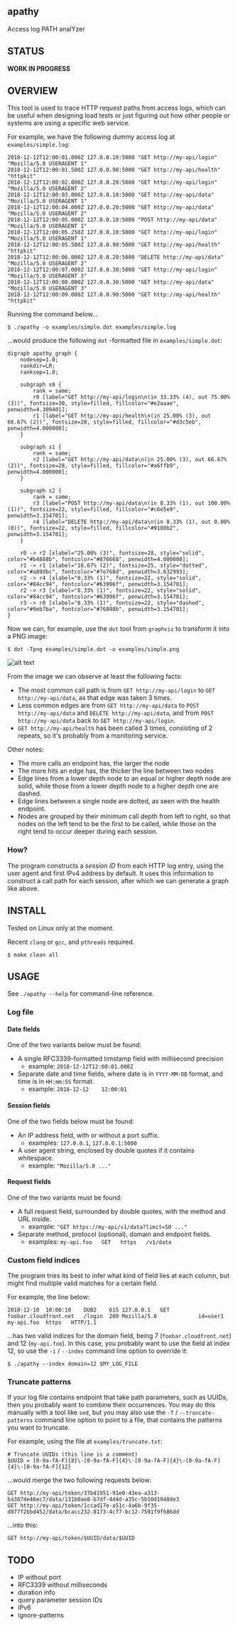 apathy
------

Access log PATH analYzer

STATUS
------

**WORK IN PROGRESS**

OVERVIEW
--------

This tool is used to trace HTTP request paths from access logs,
which can be useful when designing load tests or just figuring out
how other people or systems are using a specific web service.

For example, we have the following dummy access log at `examples/simple.log`:

    2018-12-12T12:00:01.000Z 127.0.0.10:5000 "GET http://my-api/login" "Mozilla/5.0 USERAGENT 1"
    2018-12-12T12:00:01.500Z 127.0.0.90:5000 "GET http://my-api/health" "httpkit"
    2018-12-12T12:00:02.000Z 127.0.0.20:5000 "GET http://my-api/login" "Mozilla/5.0 USERAGENT 2"
    2018-12-12T12:00:03.000Z 127.0.0.10:5000 "GET http://my-api/data" "Mozilla/5.0 USERAGENT 1"
    2018-12-12T12:00:04.000Z 127.0.0.20:5000 "GET http://my-api/data" "Mozilla/5.0 USERAGENT 2"
    2018-12-12T12:00:05.000Z 127.0.0.10:5000 "POST http://my-api/data" "Mozilla/5.0 USERAGENT 1"
    2018-12-12T12:00:05.250Z 127.0.0.10:5000 "GET http://my-api/login" "Mozilla/5.0 USERAGENT 1"
    2018-12-12T12:00:05.500Z 127.0.0.90:5000 "GET http://my-api/health" "httpkit"
    2018-12-12T12:00:06.000Z 127.0.0.20:5000 "DELETE http://my-api/data" "Mozilla/5.0 USERAGENT 2"
    2018-12-12T12:00:07.000Z 127.0.0.30:5000 "GET http://my-api/login" "Mozilla/5.0 USERAGENT 3"
    2018-12-12T12:00:08.000Z 127.0.0.30:5000 "GET http://my-api/data" "Mozilla/5.0 USERAGENT 3"
    2018-12-12T12:00:09.000Z 127.0.0.90:5000 "GET http://my-api/health" "httpkit"

Running the command below...

    $ ./apathy -o examples/simple.dot examples/simple.log

...would produce the following `dot` -formatted file in `examples/simple.dot`:

    digraph apathy_graph {
        nodesep=1.0;
        rankdir=LR;
        ranksep=1.0;
    
        subgraph s0 {
            rank = same;
            r0 [label="GET http://my-api/login\n(in 33.33% (4), out 75.00% (3))", fontsize=30, style=filled, fillcolor="#e2aaae", penwidth=4.309401];
            r1 [label="GET http://my-api/health\n(in 25.00% (3), out 66.67% (2))", fontsize=28, style=filled, fillcolor="#d3c5eb", penwidth=4.000000];
        }
    
        subgraph s1 {
            rank = same;
            r2 [label="GET http://my-api/data\n(in 25.00% (3), out 66.67% (2))", fontsize=28, style=filled, fillcolor="#a6ffb9", penwidth=4.000000];
        }
    
        subgraph s2 {
            rank = same;
            r3 [label="POST http://my-api/data\n(in 8.33% (1), out 100.00% (1))", fontsize=22, style=filled, fillcolor="#c6e5e9", penwidth=3.154701];
            r4 [label="DELETE http://my-api/data\n(in 8.33% (1), out 0.00% (0))", fontsize=22, style=filled, fillcolor="#9180b2", penwidth=3.154701];
        }
    
        r0 -> r2 [xlabel="25.00% (3)", fontsize=28, style="solid", color="#b4888b", fontcolor="#876668", penwidth=4.000000];
        r1 -> r1 [xlabel="16.67% (2)", fontsize=25, style="dotted", color="#a89dbc", fontcolor="#7e768d", penwidth=3.632993];
        r2 -> r4 [xlabel="8.33% (1)", fontsize=22, style="solid", color="#84cc94", fontcolor="#63996f", penwidth=3.154701];
        r2 -> r3 [xlabel="8.33% (1)", fontsize=22, style="solid", color="#84cc94", fontcolor="#63996f", penwidth=3.154701];
        r3 -> r0 [xlabel="8.33% (1)", fontsize=22, style="dashed", color="#9eb7ba", fontcolor="#76898b", penwidth=3.154701];
    }

Now we can, for example, use the `dot` tool from `graphviz`
to transform it into a PNG image:

    $ dot -Tpng examples/simple.dot -o examples/simple.png

![alt text](examples/simple.png)

From the image we can observe at least the following facts:

  * The most common call path is from `GET http://my-api/login` to
    `GET http://my-api/data`, as that edge was taken 3 times.
  * Less common edges are from `GET http://my-api/data` to 
    `POST http://my-api/data` and `DELETE http://my-api/data`,
    and from `POST http://my-api/data` back to `GET http://my-api/login`.
  * `GET http://my-api/health` has been called 3 times, consisting of 2
    repeats, so it's probably from a monitoring service.

Other notes:

  * The more calls an endpoint has, the larger the node
  * The more hits an edge has, the thicker the line between two nodes
  * Edge lines from a lower depth node to an equal or higher depth node
    are solid, while those from a lower depth node to a higher depth one
    are dashed.
  * Edge lines between a single node are dotted, as seen with the health
    endpoint.
  * Nodes are grouped by their minimum call depth from left to right,
    so that nodes on the left tend to be the first to be called, while
    those on the right tend to occur deeper during each session.

### How?

The program constructs a *session ID* from each HTTP log entry,
using the user agent and first IPv4 address by default. It uses
this information to construct a call path for each session, after
which we can generate a graph like above.


INSTALL
-------

Tested on Linux only at the moment.

Recent `clang` or `gcc`, and `pthreads` required.

    $ make clean all


USAGE
-----

See `./apathy --help` for command-line reference.

### Log file

#### Date fields

One of the two variants below must be found:

  * A single RFC3339-formatted timstamp field with millisecond precision
    - example: `2018-12-12T12:00:01.000Z`
  * Separate date and time fields, where date is in `YYYY-MM-DD` format,
    and time is in `HH:mm:SS` format.
    - example: `2018-12-12    12:00:01`

#### Session fields

One of the two fields below must be found:

  * An IP address field, with or without a port suffix.
    - examples: `127.0.0.1`, `127.0.0.1:5000`
  * A user agent string, enclosed by double quotes if it contains whitespace.
    - example: `"Mozilla/5.0 ..."`

#### Request fields

One of the two variants must be found:

  * A full request field, surrounded by double quotes, with the method and URL inside.
    - example: `"GET https://my-api/v1/data?limit=50 ..."`
  * Separate method, protocol (optional), domain and endpoint fields.
    - examples: `my-api.foo   GET   https   /v1/data`

### Custom field indices

The program tries its best to infer what kind of field lies at each column,
but might find multiple valid matches for a certain field.

For example, the line below:

    2018-12-10  10:00:10    DUB2    615 127.0.0.1   GET foobar.cloudfront.net   /login  200 Mozilla/5.0             id=user1    my-api.foo  https   HTTP/1.1

...has two valid indices for the domain field, being 7 (`foobar.cloudfront.net`)
and 12 (`my-api.foo`). In this case, you probably want to use the field
at index 12, so use the `-i` / `--index` command line option to override
it:

    $ ./apathy --index domain=12 $MY_LOG_FILE

### Truncate patterns

If your log file contains endpoint that take path parameters, such as
UUIDs, then you probably want to combine their occurrences. You may do
this manually with a tool like `sed`,
but you may also use the `-T` / `--truncate-patterns` command line option
to point to a file, that contains the patterns you want to truncate.

For example, using the file at `examples/truncate.txt`:

    # Truncate UUIDs (this line is a comment)
    $UUID = [0-9a-fA-F]{8}\-[0-9a-fA-F]{4}\-[0-9a-fA-F]{4}\-[0-9a-fA-F]{4}\-[0-9a-fA-F]{12}

...would merge the two following requests below:

    GET http://my-api/token/37bd1951-91e0-43ea-a313-ba3074e46ec7/data/131b0ae8-b7df-4d4d-a35c-5b10d1948de3
    GET http://my-api/token/1ccad17e-a51c-4a6b-9f35-d877f2bbd452/data/bcacc232-8173-4cf7-bc12-7591f9f686dd

...into this:

    GET http://my-api/token/$UUID/data/$UUID


TODO
----

  * IP without port
  * RFC3339 without milliseconds
  * duration info
  * query parameter session IDs
  * IPv6
  * ignore-patterns

